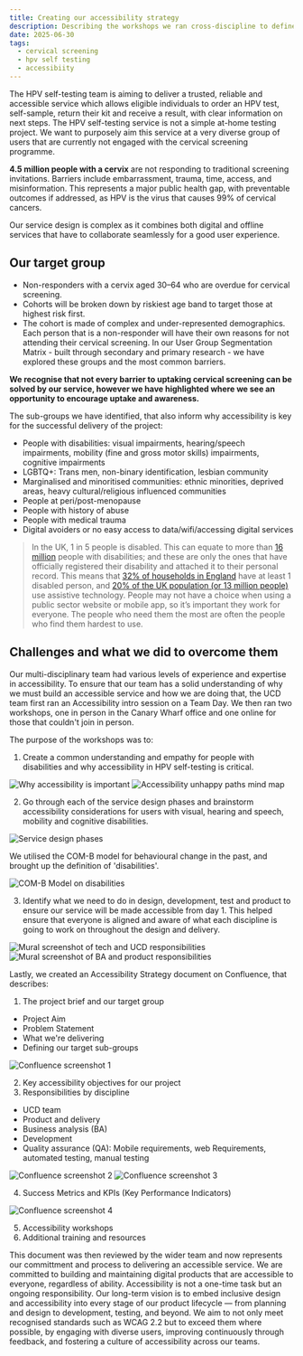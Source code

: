 ```yaml
---
title: Creating our accessibility strategy
description: Describing the workshops we ran cross-discipline to define our accessibility strategy and commitment  
date: 2025-06-30
tags:
  - cervical screening
  - hpv self testing
  - accessibiity 
---
```

 
The HPV self-testing team is aiming to deliver a trusted, reliable and accessible service which allows eligible individuals to order an HPV test, self-sample, return their kit and receive a result, with clear information on next steps. The HPV self-testing service is not a simple at-home testing project. We want to purposely aim this service at a very diverse group of users that are currently not engaged with the cervical screening programme.

**4.5 million people with a cervix** are not responding to traditional screening invitations. Barriers include embarrassment, trauma, time, access, and misinformation.​ This represents a major public health gap, with preventable outcomes if addressed, as HPV is the virus that causes 99% of cervical cancers.

Our service design is complex as it combines both digital and offline services that have to collaborate seamlessly for a good user experience. 

## Our target group

- Non-responders with a cervix aged 30–64 who are overdue for cervical screening.​
- Cohorts will be broken down by riskiest age band to target those at highest risk first.
- The cohort is made of complex and under-represented demographics. Each person that is a non-responder will have their own reasons for not attending their cervical screening. In our User Group Segmentation Matrix - built through secondary and primary research - we have explored these groups and the most common barriers.

**We recognise that not every barrier to uptaking cervical screening can be solved by our service, however we have highlighted where we see an opportunity to encourage uptake and awareness.**

The sub-groups we have identified, that also inform why accessibility is key for the successful delivery of the project:

- People with disabilities: visual impairments, hearing/speech impairments, mobility (fine and gross motor skills) impairments, cognitive impairments
- LGBTQ+: Trans men, non-binary identification, lesbian community
- Marginalised and minoritised communities: ethnic minorities, deprived areas, heavy cultural/religious influenced communities
- People at peri/post-menopause 
- People with history of abuse
- People with medical trauma 
- Digital avoiders or no easy access to data/wifi/accessing digital services

> In the UK, 1 in 5 people is disabled. This can equate to more than [16 million](https://commonslibrary.parliament.uk/research-briefings/cbp-9602/) people with disabilities; and these are only the ones that have officially registered their disability and attached it to their personal record. This means that [32% of households in England](https://nhsd-confluence.digital.nhs.uk/https:/business.scope.org.uk/article/accessibility-and-disability-facts-and-figure) have at least 1 disabled person, and [20% of the UK population (or 13 million people)](https://www.tpximpact.com/knowledge-hub/insights/what-is-assistive-technology) use assistive technology. People may not have a choice when using a public sector website or mobile app, so it’s important they work for everyone. The people who need them the most are often the people who find them hardest to use.


## Challenges and what we did to overcome them

Our multi-disciplinary team had various levels of experience and expertise in accessibility. To ensure that our team has a solid understanding of why we must build an accessible service and how we are doing that, the UCD team first ran an Accessibility intro session on a Team Day. We then ran two workshops, one in person in the Canary Wharf office and one online for those that couldn't join in person.

The purpose of the workshops was to:
1. Create a common understanding and empathy for people with disabilities and why accessibility in HPV self-testing is critical.

![Why accessibility is important](whyisimportant.png)
![Accessibility unhappy paths mind map](accessibilityunhappypaths.png)

2. Go through each of the service design phases and brainstorm accessibility considerations for users with visual, hearing and speech, mobility and cognitive disabilities.

![Service design phases](disabilitiesacrossjourney.png)

We utilised the COM-B model for behavioural change in the past, and brought up the definition of 'disabilities'.

![COM-B Model on disabilities](combmodelcapabilities.png)
 
3. Identify what we need to do in design, development, test and product to ensure our service will be made accessible from day 1. This helped ensure that everyone is aligned and aware of what each discipline is going to work on throughout the design and delivery.

![Mural screenshot of tech and UCD responsibilities](techanducd.png)
![Mural screenshot of BA and product responsibilities](baandproduct.png)

Lastly, we created an Accessibility Strategy document on Confluence, that describes:

1. The project brief and our target group
- Project Aim
- Problem Statement
- What we're delivering
- Defining our target sub-groups

![Confluence screenshot 1](confluence1.png)

2. Key accessibility objectives for our project
3. Responsibilities by discipline
- UCD team
- Product and delivery 
- Business analysis (BA)
- Development
- Quality assurance (QA): Mobile requirements, web Requirements, automated testing, manual testing

![Confluence screenshot 2](confluence2.png)
![Confluence screenshot 3](confluence3.png)

4. Success Metrics and KPIs (Key Performance Indicators)

![Confluence screenshot 4](confluence4.png)

5. Accessibility workshops
6. Additional training and resources



This document was then reviewed by the wider team and now represents our committment and process to delivering an accessible service. We are committed to building and maintaining digital products that are accessible to everyone, regardless of ability. Accessibility is not a one-time task but an ongoing responsibility. Our long-term vision is to embed inclusive design and accessibility into every stage of our product lifecycle — from planning and design to development, testing, and beyond. We aim to not only meet recognised standards such as WCAG 2.2 but to exceed them where possible, by engaging with diverse users, improving continuously through feedback, and fostering a culture of accessibility across our teams.






  




 

